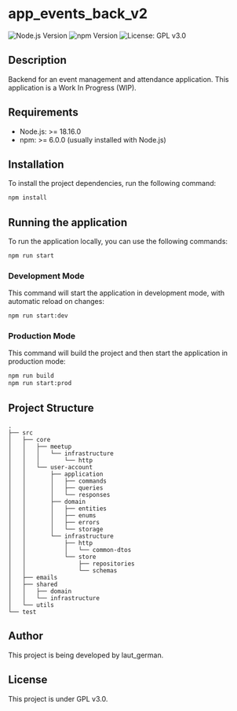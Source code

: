# app_events_back_v2

![Node.js Version](https://img.shields.io/badge/node-%3E%3D18.16.0-brightgreen)
![npm Version](https://img.shields.io/badge/npm-%3E%3D6.0.0-blue)
![License: GPL v3.0](https://img.shields.io/badge/license-GPL%20v3.0-red)

## Description
Backend for an event management and attendance application. This application is a Work In Progress (WIP).

## Requirements

- Node.js: >= 18.16.0
- npm: >= 6.0.0 (usually installed with Node.js)

## Installation

To install the project dependencies, run the following command:
```bash
npm install
```

## Running the application

To run the application locally, you can use the following commands:
```bash
npm run start
```
### Development Mode

This command will start the application in development mode, with automatic reload on changes:

```bash
npm run start:dev
```

### Production Mode

This command will build the project and then start the application in production mode:
```bash
npm run build
npm run start:prod
```

## Project Structure
```
.
├── src
│   ├── core
│   │   ├── meetup
│   │   │   └── infrastructure
│   │   │       └── http
│   │   └── user-account
│   │       ├── application
│   │       │   ├── commands
│   │       │   ├── queries
│   │       │   └── responses
│   │       ├── domain
│   │       │   ├── entities
│   │       │   ├── enums
│   │       │   ├── errors
│   │       │   └── storage
│   │       └── infrastructure
│   │           ├── http
│   │           │   └── common-dtos
│   │           └── store
│   │               ├── repositories
│   │               └── schemas
│   ├── emails
│   ├── shared
│   │   ├── domain
│   │   └── infrastructure
│   └── utils
└── test
``````


## Author

This project is being developed by laut_german.

## License

This project is under GPL v3.0.
